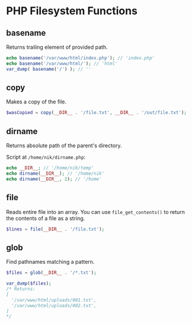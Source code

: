 # PHP Filesystem Functions

## basename

Returns trailing element of provided path.

```php
echo basename('/var/www/html/index.php'); // 'index.php'
echo basename('/var/www/html/'); // 'html'
var_dump( basename('/') ); // ''
```

## copy

Makes a copy of the file.

```php
$wasCopied = copy(__DIR__ . '/file.txt', __DIR__ . '/out/file.txt');
```

## dirname

Returns absolute path of the parent's directory.

Script at `/home/nik/dirname.php`:

```php
echo __DIR__; // '/home/nik/temp'
echo dirname(__DIR__); // '/home/nik'
echo dirname(__DIR__, 2); // '/home'
```

## file

Reads entire file into an array. You can use `file_get_contents()` to return the contents of a file as a string.

```php
$lines = file(__DIR__ . '/file.txt');
```

## glob

Find pathnames matching a pattern.

```php
$files = glob(__DIR__ . '/*.txt');

var_dump($files);
/* Returns:
[
  '/var/www/html/uploads/001.txt',
  '/var/www/html/uploads/002.txt',
]
*/
```
